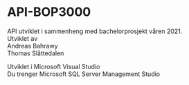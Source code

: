 # API-BOP3000
API utviklet i sammenheng med bachelorprosjekt våren 2021.  
Utviklet av  
Andreas Bahrawy  
Thomas Slåttedalen  

Utviklet i Microsoft Visual Studio  
Du trenger Microsoft SQL Server Management Studio 

